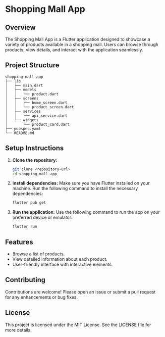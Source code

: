 # Shopping Mall App

## Overview
The Shopping Mall App is a Flutter application designed to showcase a variety of products available in a shopping mall. Users can browse through products, view details, and interact with the application seamlessly.

## Project Structure
```
shopping-mall-app
├── lib
│   ├── main.dart
│   ├── models
│   │   └── product.dart
│   ├── screens
│   │   ├── home_screen.dart
│   │   └── product_screen.dart
│   ├── services
│   │   └── api_service.dart
│   └── widgets
│       └── product_card.dart
├── pubspec.yaml
└── README.md
```

## Setup Instructions
1. **Clone the repository:**
   ```bash
   git clone <repository-url>
   cd shopping-mall-app
   ```

2. **Install dependencies:**
   Make sure you have Flutter installed on your machine. Run the following command to install the necessary dependencies:
   ```bash
   flutter pub get
   ```

3. **Run the application:**
   Use the following command to run the app on your preferred device or emulator:
   ```bash
   flutter run
   ```

## Features
- Browse a list of products.
- View detailed information about each product.
- User-friendly interface with interactive elements.

## Contributing
Contributions are welcome! Please open an issue or submit a pull request for any enhancements or bug fixes.

## License
This project is licensed under the MIT License. See the LICENSE file for more details.